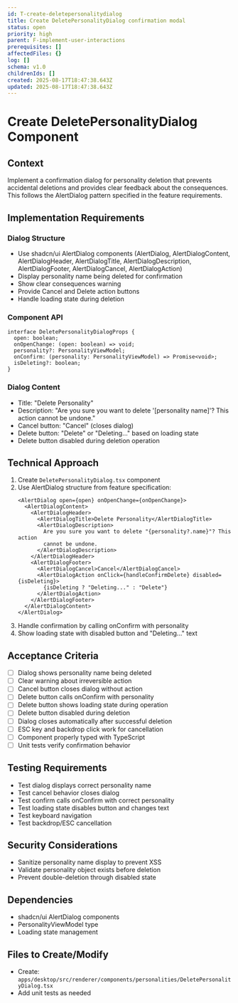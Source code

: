 ```yaml
---
id: T-create-deletepersonalitydialog
title: Create DeletePersonalityDialog confirmation modal
status: open
priority: high
parent: F-implement-user-interactions
prerequisites: []
affectedFiles: {}
log: []
schema: v1.0
childrenIds: []
created: 2025-08-17T18:47:38.643Z
updated: 2025-08-17T18:47:38.643Z
---
```


# Create DeletePersonalityDialog Component

## Context

Implement a confirmation dialog for personality deletion that prevents accidental deletions and provides clear feedback about the consequences. This follows the AlertDialog pattern specified in the feature requirements.

## Implementation Requirements

### Dialog Structure

- Use shadcn/ui AlertDialog components (AlertDialog, AlertDialogContent, AlertDialogHeader, AlertDialogTitle, AlertDialogDescription, AlertDialogFooter, AlertDialogCancel, AlertDialogAction)
- Display personality name being deleted for confirmation
- Show clear consequences warning
- Provide Cancel and Delete action buttons
- Handle loading state during deletion

### Component API

```tsx
interface DeletePersonalityDialogProps {
  open: boolean;
  onOpenChange: (open: boolean) => void;
  personality?: PersonalityViewModel;
  onConfirm: (personality: PersonalityViewModel) => Promise<void>;
  isDeleting?: boolean;
}
```

### Dialog Content

- Title: "Delete Personality"
- Description: "Are you sure you want to delete '[personality name]'? This action cannot be undone."
- Cancel button: "Cancel" (closes dialog)
- Delete button: "Delete" or "Deleting..." based on loading state
- Delete button disabled during deletion operation

## Technical Approach

1. Create `DeletePersonalityDialog.tsx` component
2. Use AlertDialog structure from feature specification:
   ```tsx
   <AlertDialog open={open} onOpenChange={onOpenChange}>
     <AlertDialogContent>
       <AlertDialogHeader>
         <AlertDialogTitle>Delete Personality</AlertDialogTitle>
         <AlertDialogDescription>
           Are you sure you want to delete "{personality?.name}"? This action
           cannot be undone.
         </AlertDialogDescription>
       </AlertDialogHeader>
       <AlertDialogFooter>
         <AlertDialogCancel>Cancel</AlertDialogCancel>
         <AlertDialogAction onClick={handleConfirmDelete} disabled={isDeleting}>
           {isDeleting ? "Deleting..." : "Delete"}
         </AlertDialogAction>
       </AlertDialogFooter>
     </AlertDialogContent>
   </AlertDialog>
   ```
3. Handle confirmation by calling onConfirm with personality
4. Show loading state with disabled button and "Deleting..." text

## Acceptance Criteria

- [ ] Dialog shows personality name being deleted
- [ ] Clear warning about irreversible action
- [ ] Cancel button closes dialog without action
- [ ] Delete button calls onConfirm with personality
- [ ] Delete button shows loading state during operation
- [ ] Delete button disabled during deletion
- [ ] Dialog closes automatically after successful deletion
- [ ] ESC key and backdrop click work for cancellation
- [ ] Component properly typed with TypeScript
- [ ] Unit tests verify confirmation behavior

## Testing Requirements

- Test dialog displays correct personality name
- Test cancel behavior closes dialog
- Test confirm calls onConfirm with correct personality
- Test loading state disables button and changes text
- Test keyboard navigation
- Test backdrop/ESC cancellation

## Security Considerations

- Sanitize personality name display to prevent XSS
- Validate personality object exists before deletion
- Prevent double-deletion through disabled state

## Dependencies

- shadcn/ui AlertDialog components
- PersonalityViewModel type
- Loading state management

## Files to Create/Modify

- Create: `apps/desktop/src/renderer/components/personalities/DeletePersonalityDialog.tsx`
- Add unit tests as needed
